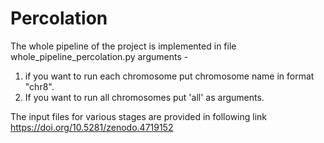 # Percolation

The whole pipeline of the project is implemented in file whole_pipeline_percolation.py
arguments - 
1. if you want to run each chromosome put chromosome name in format "chr8".
2. If you want to run all chromosomes put 'all' as arguments.

The input files for various stages are provided in following link
https://doi.org/10.5281/zenodo.4719152

